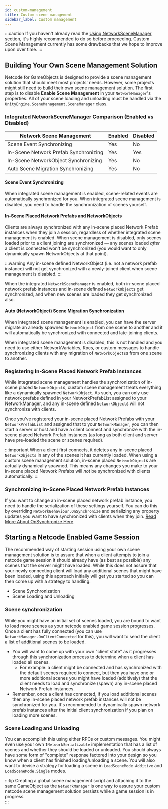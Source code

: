 ```yaml
---
id: custom-management
title: Custom scene management
sidebar_label: Custom management
---
```


:::caution
If you haven't already read the [Using NetworkSceneManager](using-networkscenemanager.md) section, it's highly recommended to do so before proceeding.
Custom Scene Management currently has some drawbacks that we hope to improve upon over time.
:::

## Building Your Own Scene Management Solution
Netcode for GameObjects is designed to provide a scene management solution that should meet most projects' needs. However, some projects might still need to build their own scene management solution. The first step is to disable **Enable Scene Management** in your `NetworkManager`'s properties. All of your scene loading and unloading must be handled via the `UnityEngine.SceneManagement.SceneManager` class.  

### Integrated NetworkSceneManager Comparison (Enabled vs Disabled)
Network Scene Management      | Enabled  | Disabled
------------------------------|----------|----------
Scene Event Synchronizing     | Yes      | No
In-Scene Network Prefab Synchronizing | Yes      | Yes
In-Scene NetworkObject Synchronizing  | Yes      | No
Auto Scene Migration Synchronizing    | Yes      | No

#### Scene Event Synchronizing
When integrated scene management is enabled, scene-related events are automatically synchronized for you. When integrated scene management is disabled, you need to handle the synchronization of scenes yourself.

#### In-Scene Placed Network Prefabs and NetworkObjects
Clients are always synchronized with any in-scene placed Network Prefab instances when they join a session, regardless of whether integrated scene management is enabled. When scene management is disabled, only scenes loaded prior to a client joining are synchronized — any scenes loaded *after* a client is connected won't be synchronized (you would want to only dynamically spawn NetworkObjects at that point).

:::warning Any in-scene defined NetworkObject (i.e. not a network prefab instance) will not get synchronized with a newly-joined client when scene management is disabled.
:::

When the integrated `NetworkSceneManager` is enabled, both in-scene placed network prefab instances and in-scene defined `NetworkObject`s get synchronized, and when new scenes are loaded they get synchronized also.

#### Auto (NetworkObject) Scene Migration Synchronization
When integrated scene management is enabled, you can have the server migrate an already spawned `NetworkObject` from one scene to another and it will automatically be synchronized with connected and late-joining clients.

When integrated scene management is disabled, this is not handled and you need to use either NetworkVariables, Rpcs, or custom messages to handle synchronizing clients with any migration of `NetworkObjects`s from one scene to another.

### Registering In-Scene Placed Network Prefab Instances
While integrated scene management handles the synchronization of in-scene placed `NetworkObject`s, custom scene management treats everything like a dynamically spawned `NetworkObject`.  As such, you can only use network prefabs defined in your NetworkPrefabList assigned to your NetworkManager, and any in-scene defined `NetworkObject`s will not synchronize with clients.

Once you've registered your in-scene placed Network Prefabs with your `NetworkPrefabList` and assigned that to your `NetworkManager`, you can then start a server or host and have a client connect and synchronize with the in-scene placed Network Prefab instances (as long as both client and server have pre-loaded the scene or scenes required).  

:::important
When a client first connects, it deletes any in-scene placed `NetworkObjects` in any of the scenes it has currently loaded.  When using a custom scene management solution, in-scene placed `NetworkObject`s are actually dynamically spawned. This means any changes you make to your in-scene placed Network Prefabs will *not* be synchronized with clients automatically.
:::

### Synchronizing In-Scene Placed Network Prefab Instances
If you want to change an in-scene placed network prefab instance, you need to handle the serialization of these settings yourself. You can do this by overriding `NetworkBehaviour.OnSynchronize` and serializing any property updates you want to have synchronized with clients when they join. [Read More About OnSynchronize Here](../../basics/networkbehaviour.md#pre-spawn-synchronization).

## Starting a Netcode Enabled Game Session
The recommended way of starting session using your own scene management solution is to assure that when a client attempts to join a netcode game session it should already have (as best as possible) any scenes that the server might have loaded.  While this does not assure that your newly connecting client will load any additional scenes that might have been loaded, using this approach initially will get you started so you can then come up with a strategy to handling:
- Scene Synchronization
- Scene Loading and Unloading

### Scene synchronization
 While you might have an initial set of scenes loaded, you are bound to want to load more scenes as your netcode enabled game session progresses.  Once a client has fully connected (you can use `NetworkManager.OnClientConnected` for this), you will want to send the client a list of additional scenes to be loaded.
  - You will want to come up with your own "client state" as it progresses through this synchronization process to determine when a client has loaded all scenes.  
    - For example:  a client might be connected and has synchronized with the default scenes required to connect, but then you have one or more additional scenes you might have loaded (additively) that the client needs to load and synchronize (spawn) any in-scene placed Network Prefab instances.
  - Remember, once a client has connected, if you load additional scenes then any in-scene placed network prefab instances will not be synchronized for you. It's recommended to dynamically spawn network prefab instances after the initial client synchronization if you plan on loading more scenes.

### Scene Loading and Unloading
You can accomplish this using either RPCs or custom messages. You might even use your own `INetworkSerializable` implementation that has a list of scenes and whether they should be loaded or unloaded.  You should always have some form of "complete" response factored into your design so you know when a client has finished loading/unloading a scene. You will also want to devise a strategy for loading a scene in `LoadSceneMode.Additive` and `LoadSceneMode.Single` modes.  

:::tip
Creating a global scene management script and attaching it to the same GameObject as the `NetworkManager` is one way to assure your custom netcode scene management solution persists while a game session is in progress.  
:::
